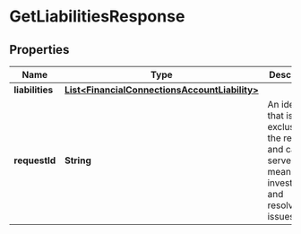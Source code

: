 

# GetLiabilitiesResponse


## Properties

| Name | Type | Description | Notes |
|------------ | ------------- | ------------- | -------------|
|**liabilities** | [**List&lt;FinancialConnectionsAccountLiability&gt;**](FinancialConnectionsAccountLiability.md) |  |  [optional] |
|**requestId** | **String** | An identifier that is exclusive to the request and can serve as a means for investigating and resolving issues. |  [optional] |




